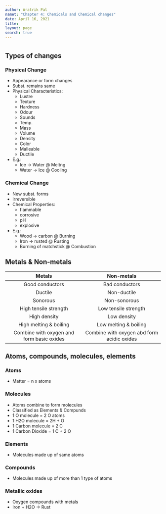 ```yaml
---
author: Aratrik Pal
namet: "Chapter 4: Chemicals and Chemical changes"
date: April 16, 2021
title:
layout: page
search: true
---
```


<h1></h1>

## Types of changes

### Physical Change
- Appearance or form changes
- Subst. remains same
- Physical Characteristics:
    * Lustre
    * Texture
    * Hardness
    * Odour
    * Sounds
    * Temp.
    * Mass
    * Volume
    * Density
    * Color
    * Malleable
    * Ductile
- E.g.:
    * Ice -> Water @ Meltng
    * Water -> Ice @ Cooling

### Chemical Change
- New subst. forms
- Irreversible
- Chemical Properties:
    * flammable
    * corrosive
    * pH
    * explosive
- E.g.:
    * Wood -> carbon @ Burning
    * Iron -> rusted @ Rusting
    * Burning of matchstick @ Combustion

## Metals & Non-metals

|                   Metals                  |                 Non-metals                 |
|:-----------------------------------------:|:------------------------------------------:|
|              Good conductors              |               Bad conductors               |
|                  Ductile                  |                 Non-ductile                |
|                  Sonorous                 |                Non-sonorous                |
|           High tensile strength           |            Low tensile strength            |
|                High density               |                 Low density                |
|           High melting & boiling          |            Low melting & boiling           |
| Combine with oxygen and form basic oxides | Combine with oxygen abd form acidic oxides |

## Atoms, compounds, molecules, elements

### Atoms
- Matter = n x atoms

### Molecules
- Atoms combine to form molecules
- Classified as Elements & Compunds
- 1 O molecule = 2 O atoms
- 1 H2O molecule = 2H + O
- 1 Carbon molecule = 2 C
- 1 Carbon Dioxide = 1 C + 2 O

### Elements
- Molecules made up of same atoms

### Compounds
- Molecules made up of more than 1 type of atoms

### Metallic oxides
- Oxygen compounds with metals
- Iron + H2O -> Rust


